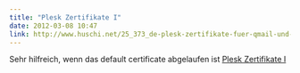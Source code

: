```yaml
---
title: "Plesk Zertifikate I"
date: 2012-03-08 10:47
link: http://www.huschi.net/25_373_de-plesk-zertifikate-fuer-qmail-und-courier-setzten.html
---
```

Sehr hilfreich, wenn das default certificate abgelaufen ist
[Plesk Zertifikate I](http://www.huschi.net/25_373_de-plesk-zertifikate-fuer-qmail-und-courier-setzten.html)